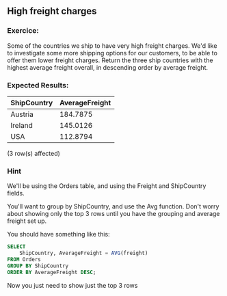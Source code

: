 ## High freight charges

### Exercice:

Some of the countries we ship to have very high freight charges. We'd like to investigate some more shipping options for our customers, to be able to offer them lower freight charges. Return the three ship countries with the highest average freight overall, in descending order by average freight.

### Expected Results:

| ShipCountry | AverageFreight |
|-------------|----------------|
| Austria     | 184.7875       |
| Ireland     | 145.0126       |
| USA         | 112.8794       |


(3 row(s) affected)

### Hint

We'll be using the Orders table, and using the Freight and ShipCountry fields.

You'll want to group by ShipCountry, and use the Avg function. Don't worry about showing only the top 3 rows until you have the grouping and average freight set up.

You should have something like this:
```sql
SELECT 
    ShipCountry, AverageFreight = AVG(freight)
FROM Orders
GROUP BY ShipCountry
ORDER BY AverageFreight DESC;
```
Now you just need to show just the top 3 rows